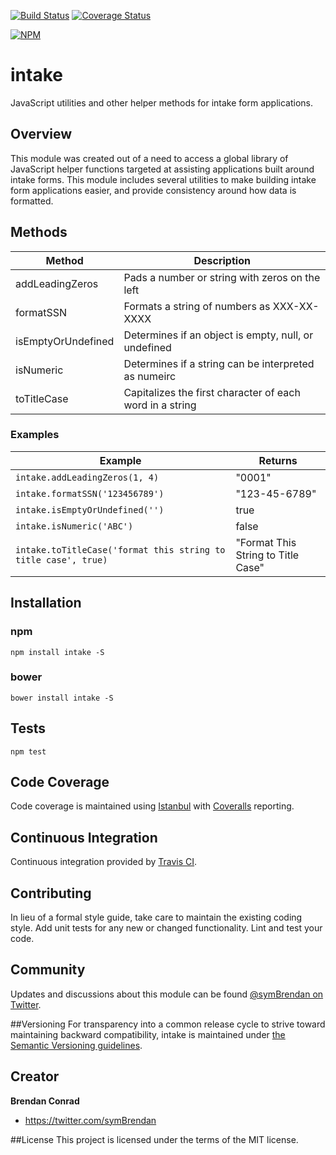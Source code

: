 [![Build Status](https://travis-ci.org/brencon/intake.svg?branch=master)](https://travis-ci.org/brencon/intake) [![Coverage Status](https://coveralls.io/repos/brencon/intake/badge.svg?branch=master&service=github)](https://coveralls.io/github/brencon/intake?branch=master)

[![NPM](https://nodei.co/npm/intake.png)](https://nodei.co/npm/intake/)

# intake
JavaScript utilities and other helper methods for intake form applications.

## Overview
This module was created out of a need to access a global library of JavaScript helper functions targeted at assisting applications built around intake forms. This module includes several utilities to make building intake form applications easier, and provide consistency around how data is formatted.

## Methods
| Method          | Description   |
| --------------- |---------------|
| addLeadingZeros | Pads a number or string with zeros on the left |
| formatSSN | Formats a string of numbers as XXX-XX-XXXX |
| isEmptyOrUndefined | Determines if an object is empty, null, or undefined |
| isNumeric | Determines if a string can be interpreted as numeirc |
| toTitleCase | Capitalizes the first character of each word in a string |

### Examples
| Example | Returns |
| ------- | ------- |
| `intake.addLeadingZeros(1, 4)` | "0001" |
| `intake.formatSSN('123456789')` | "123-45-6789" |
| `intake.isEmptyOrUndefined('')` | true |
| `intake.isNumeric('ABC')` | false
| `intake.toTitleCase('format this string to title case', true)` | "Format This String to Title Case" |

## Installation

### npm
`npm install intake -S`

### bower
`bower install intake -S`

## Tests
`npm test`

## Code Coverage
Code coverage is maintained using [Istanbul](http://gotwarlost.github.io/istanbul/) with [Coveralls](https://coveralls.io) reporting.

## Continuous Integration
Continuous integration provided by [Travis CI](https://travis-ci.org).

## Contributing
In lieu of a formal style guide, take care to maintain the existing coding style. Add unit tests for any new or changed functionality. Lint and test your code.

## Community
Updates and discussions about this module can be found [@symBrendan on Twitter](https://twitter.com/symBrendan).

##Versioning
For transparency into a common release cycle to strive toward maintaining backward compatibility, intake is maintained under [the Semantic Versioning guidelines](http://semver.org/).

## Creator

**Brendan Conrad**

- <https://twitter.com/symBrendan>

##License
This project is licensed under the terms of the MIT license.

